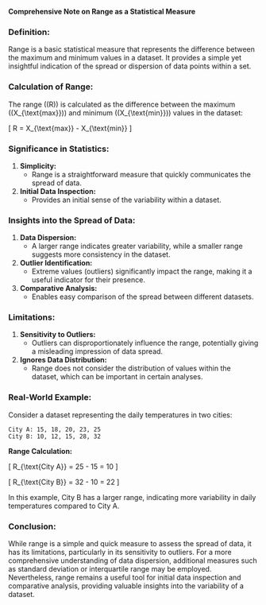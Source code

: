 **Comprehensive Note on Range as a Statistical Measure**

### Definition:

Range is a basic statistical measure that represents the difference between the maximum and minimum values in a dataset. It provides a simple yet insightful indication of the spread or dispersion of data points within a set.

### Calculation of Range:

The range (\(R\)) is calculated as the difference between the maximum (\(X_{\text{max}}\)) and minimum (\(X_{\text{min}}\)) values in the dataset:

\[ R = X_{\text{max}} - X_{\text{min}} \]

### Significance in Statistics:

1. **Simplicity:**
   - Range is a straightforward measure that quickly communicates the spread of data.
2. **Initial Data Inspection:**
   - Provides an initial sense of the variability within a dataset.

### Insights into the Spread of Data:

1. **Data Dispersion:**
   - A larger range indicates greater variability, while a smaller range suggests more consistency in the dataset.
2. **Outlier Identification:**
   - Extreme values (outliers) significantly impact the range, making it a useful indicator for their presence.
3. **Comparative Analysis:**
   - Enables easy comparison of the spread between different datasets.

### Limitations:

1. **Sensitivity to Outliers:**
   - Outliers can disproportionately influence the range, potentially giving a misleading impression of data spread.
2. **Ignores Data Distribution:**
   - Range does not consider the distribution of values within the dataset, which can be important in certain analyses.

### Real-World Example:

Consider a dataset representing the daily temperatures in two cities:

```
City A: 15, 18, 20, 23, 25
City B: 10, 12, 15, 28, 32
```

**Range Calculation:**

\[ R_{\text{City A}} = 25 - 15 = 10 \]

\[ R_{\text{City B}} = 32 - 10 = 22 \]

In this example, City B has a larger range, indicating more variability in daily temperatures compared to City A.

### Conclusion:

While range is a simple and quick measure to assess the spread of data, it has its limitations, particularly in its sensitivity to outliers. For a more comprehensive understanding of data dispersion, additional measures such as standard deviation or interquartile range may be employed. Nevertheless, range remains a useful tool for initial data inspection and comparative analysis, providing valuable insights into the variability of a dataset.